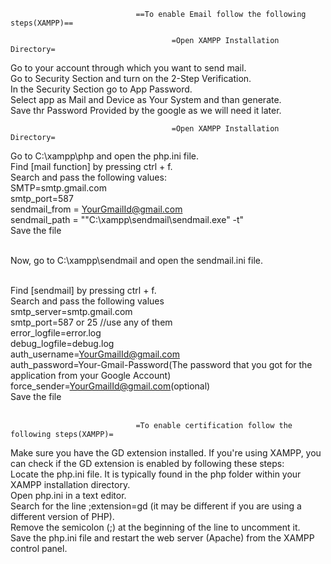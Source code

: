                                 ==To enable Email follow the following steps(XAMPP)==
                           
                                        =Open XAMPP Installation Directory=
Go to your account through which you want to send mail.<br>
Go to Security Section and turn on the 2-Step Verification.<br>
In the Security Section go to App Password.<br>
Select app as Mail and Device as Your System and than generate.<br>
Save thr Password Provided by the google as we will need it later.<br>

                           
                           
                                        =Open XAMPP Installation Directory=


Go to C:\xampp\php and open the php.ini file.<br>
Find [mail function] by pressing ctrl + f.<br>
Search and pass the following values:<br>
SMTP=smtp.gmail.com<br>
smtp_port=587<br>
sendmail_from = YourGmailId@gmail.com<br>
sendmail_path = "\"C:\xampp\sendmail\sendmail.exe\" -t"<br>
Save the file<br><br>


Now, go to C:\xampp\sendmail and open the sendmail.ini file.<br><br>

Find [sendmail] by pressing ctrl + f.<br>
Search and pass the following values<br>
smtp_server=smtp.gmail.com<br>
smtp_port=587 or 25 //use any of them<br>
error_logfile=error.log<br>
debug_logfile=debug.log<br>
auth_username=YourGmailId@gmail.com<br>
auth_password=Your-Gmail-Password(The password that you got for the application from your Google Account)<br>
force_sender=YourGmailId@gmail.com(optional)<br>
Save the file<br><br>


                                =To enable certification follow the following steps(XAMPP)=                    
Make sure you have the GD extension installed. If you're using XAMPP, you can check if the GD extension is enabled by following these steps:<br>
Locate the php.ini file. It is typically found in the php folder within your XAMPP installation directory.<br>
Open php.ini in a text editor.<br>
Search for the line ;extension=gd (it may be different if you are using a different version of PHP).<br>
Remove the semicolon (;) at the beginning of the line to uncomment it.<br>
Save the php.ini file and restart the web server (Apache) from the XAMPP control panel.<br>
